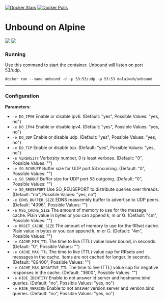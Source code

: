 [![Docker Stars](https://img.shields.io/docker/stars/malaiwah/unbound.svg)](https://hub.docker.com/r/malaiwah/unbound/) [![Docker Pulls](https://img.shields.io/docker/pulls/malaiwah/unbound.svg)](https://hub.docker.com/r/malaiwah/unbound/)
# Unbound on Alpine
[![](https://images.microbadger.com/badges/version/malaiwah/unbound.svg)](https://microbadger.com/images/malaiwah/unbound "Get your own version badge on microbadger.com")
[![](https://images.microbadger.com/badges/image/malaiwah/unbound.svg)](https://microbadger.com/images/malaiwah/unbound "Get your own image badge on microbadger.com")

### Running

Use this command to start the container. Unbound will listen on port 53/udp.

`docker run --name unbound -d -p 53:53/udp -p 53:53 malaiwah/unbound`

________________________________________

### Configuration
**Parameters:**

* `-e DO_IPV6` Enable or disable ipv6. (Default: "yes", Possible Values: "yes, no")
* `-e DO_IPV4` Enable or disable ipv4. (Default: "yes", Possible Values: "yes, no")
* `-e DO_UDP` Enable or disable udp. (Default: "yes", Possible Values: "yes, no")
* `-e DO_TCP` Enable or disable tcp. (Default: "yes", Possible Values: "yes, no")
* `-e VERBOSITY` Verbosity number, 0 is least verbose. (Default: "0", Possible Values: "<integer>")
* `-e SO_RCVBUFF` Buffer size for UDP port 53 incoming. (Default: "0", Possible Values: "<integer>")
* `-e SO_SNDBUF` Buffer size for UDP port 53 outgoing. (Default: "0", Possible Values: "<integer>")
* `-e SO_REUSEPORT` Use SO_REUSEPORT to distribute queries over threads. (Default: "no", Possible Values: "yes, no")
* `-e EDNS_BUFFER_SIZE` EDNS reassembly buffer to advertise to UDP peers. (Default: "4096", Possible Values: "<integer>")
* `-e MSG_CACHE_SIZE` The amount of memory to use for the message cache. Plain value in bytes or you can append k, m or G. (Default: "4m", Possible Values: "<integer>")
* `-e RRSET_CACHE_SIZE` The amount of memory to use for the RRset cache. Plain value in bytes or you can append k, m or G. (Default: "4m", Possible Values: "<integer>")
* `-e CACHE_MIN_TTL` The time to live (TTL) value lower bound, in seconds. (Default: "0", Possible Values: "<integer>")
* `-e CACHE_MAX_TTL` The time to live (TTL) value cap for RRsets and messages in the cache. Items are not cached for longer. In seconds. (Default: "86400", Possible Values: "<integer>")
* `-e CACHE_MAX_NEGATIVE_TTL` The time to live (TTL) value cap for negative responses in the cache. (Default: "3600", Possible Values: "<integer>")
* `-e HIDE_IDENTITY` Enable to not answer id.server and hostname.bind queries. (Default: "no", Possible Values: "yes, no")
* `-e HIDE_VERSION` Enable to not answer version.server and version.bind queries. (Default: "no", Possible Values: "yes, no")
